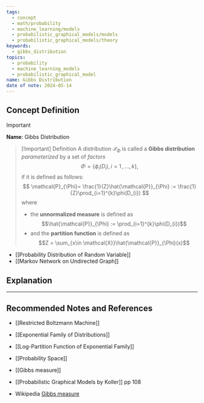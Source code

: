 ```yaml
---
tags:
  - concept
  - math/probability
  - machine_learning/models
  - probabilistic_graphical_models/models
  - probabilistic_graphical_models/theory
keywords:
  - gibbs_distribution
topics:
  - probability
  - machine_learning_models
  - probabilistic_graphical_model
name: Gibbs Distribution
date of note: 2024-05-14
---
```


## Concept Definition

>[!important]
>**Name**: Gibbs Distribution

>[!important] Definition
>A distribution $\mathcal{P}_{\Phi}$ is called a **Gibbs distribution** *parameterized* by a set of *factors* $$\Phi = \left\{ \phi_{i}(D_{i}),\, i=1\,{,}\ldots{,}\,k \right\},$$ if it is defined as follows:
>$$
>\mathcal{P}_{\Phi}= \frac{1}{Z}\hat{\mathcal{P}}_{\Phi} := \frac{1}{Z}\prod_{i=1}^{k}\phi(D_{i})
>$$ 
>where
>- the **unnormalized measure** is defined as $$\hat{\mathcal{P}}_{\Phi} := \prod_{i=1}^{k}\phi(D_{i})$$
>- and the **partition function** is defined as $$Z = \sum_{x\in \mathcal{X}}\hat{\mathcal{P}}_{\Phi}(x)$$

- [[Probability Distribution of Random Variable]]
- [[Markov Network on Undirected Graph]]


## Explanation



-----------
##  Recommended Notes and References



- [[Restricted Boltzmann Machine]]
- [[Exponential Family of Distributions]]
- [[Log-Partition Function of Exponential Family]]
- [[Probability Space]]


- [[Gibbs measure]]
- [[Probabilistic Graphical Models by Koller]] pp 108

- Wikipedia [Gibbs measure](https://en.wikipedia.org/wiki/Gibbs_measure)